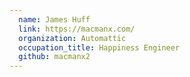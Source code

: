 ```yaml
---
  name: James Huff
  link: https://macmanx.com/
  organization: Automattic
  occupation_title: Happiness Engineer
  github: macmanx2
---
```

